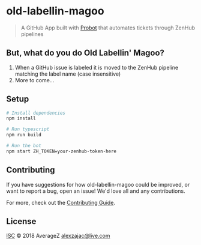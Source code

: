 # old-labellin-magoo

> A GitHub App built with [Probot](https://github.com/probot/probot) that automates tickets through ZenHub pipelines

## But, what do you do Old Labellin' Magoo?
1. When a GitHub issue is labeled it is moved to the ZenHub pipeline matching the label name (case insensitive)
2. More to come...

## Setup

```sh
# Install dependencies
npm install

# Run typescript
npm run build

# Run the bot
npm start ZH_TOKEN=your-zenhub-token-here
```

## Contributing

If you have suggestions for how old-labellin-magoo could be improved, or want to report a bug, open an issue! We'd love all and any contributions.

For more, check out the [Contributing Guide](CONTRIBUTING.md).

## License

[ISC](LICENSE) © 2018 AverageZ <alexzajac@live.com>
